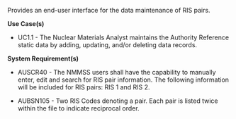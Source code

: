 Provides an end-user interface for the data maintenance of RIS pairs.

**Use Case(s)**

- UC1.1 - The Nuclear Materials Analyst maintains the Authority Reference static data by adding, updating, and/or deleting data records.

**System Requirement(s)**

- AUSCR40 - The NMMSS users shall have the capability to manually enter, edit and search for RIS pair information. The following information will be included for RIS pairs: RIS 1 and RIS 2.

- AUBSN105 - Two RIS Codes denoting a pair. Each pair is listed twice within the file to indicate reciprocal order.